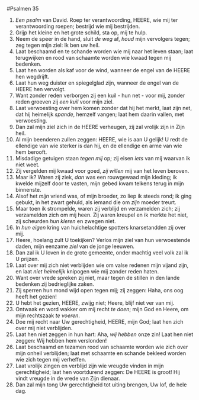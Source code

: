 #Psalmen 35
1. *Een psalm* van David. Roep ter verantwoording, HEERE, wie mij ter verantwoording roepen; bestrijd wie mij bestrijden. 
2. Grijp het kleine en het grote schild, sta op, mij te hulp. 
3. Neem de speer in de hand, sluit *de weg* af, *houd* mijn vervolgers tegen; zeg tegen mijn ziel: Ik ben uw heil. 
4. Laat beschaamd en te schande worden wie mij naar het leven staan; laat terugwijken en rood van schaamte worden wie kwaad tegen mij bedenken. 
5. Laat hen worden als kaf voor de wind, wanneer de engel van de HEERE hen wegdrijft. 
6. Laat hun weg duister en spiegelglad zijn, wanneer de engel van de HEERE hen vervolgt. 
7. Want zonder reden verborgen zij een kuil - hun net - voor mij, zonder reden groeven zij *een kuil* voor mijn ziel. 
8. Laat verwoesting over hem komen zonder dat hij het merkt, laat zijn net, dat hij heimelijk *spande*, hemzelf vangen; laat hem daarin vallen, met verwoesting. 
9. Dan zal mijn ziel zich in de HEERE verheugen, zij zal vrolijk zijn in Zijn heil. 
10. Al mijn beenderen zullen zeggen: HEERE, wie is aan U gelijk! U redt de ellendige van wie sterker is dan hij, en de ellendige en arme van wie hem berooft. 
11. Misdadige getuigen staan *tegen mij* op; zij eisen *iets* van mij waarvan ik niet weet. 
12. Zij vergelden mij kwaad voor goed, *zij willen* mij van het leven beroven. 
13. Maar ik? Waren zij ziek, *dan* was een rouwgewaad mijn kleding; ik kwelde mijzelf door te vasten, mijn gebed kwam telkens terug in mijn binnenste. 
14. Alsof het *mijn* vriend was, of mijn broeder, zo liep ik steeds rond; ik ging gebukt, in het zwart gehuld, als iemand die om *zijn* moeder treurt. 
15. Maar toen ík strompelde, waren zij verblijd en verzamelden zich; zij verzamelden zich om mij heen. Zij waren kreupel en ik merkte het niet, zij scheurden *hun kleren* en zwegen niet. 
16. In *hun eigen* kring van huichelachtige spotters knarsetandden zij over mij. 
17. Heere, hoelang zult U toekijken? Verlos mijn ziel van hun verwoestende daden, mijn eenzame *ziel* van de jonge leeuwen. 
18. Dan zal ik U loven in de grote gemeente, onder machtig veel volk zal ik U prijzen. 
19. Laat over mij zich niet verblijden wie om valse redenen mijn vijand zijn, en laat *niet heimelijk* knipogen wie mij zonder reden haten. 
20. Want over vrede spreken zij niet, maar tegen de stillen in den lande bedenken zij bedrieglijke zaken. 
21. Zij sperren hun mond wijd open tegen mij; zij zeggen: Haha, ons oog heeft het gezien! 
22. U hebt het gezien, HEERE, zwijg niet; Heere, blijf niet ver van mij. 
23. Ontwaak en word wakker om mij recht *te doen*; mijn God en Heere, om mijn rechtszaak *te voeren*. 
24. Doe mij recht naar Uw gerechtigheid, HEERE, mijn God; laat hen zich over mij niet verblijden. 
25. Laat hen niet zeggen in hun hart: Aha, *wij hebben* onze zin! Laat hen niet zeggen: Wij hebben hem verslonden! 
26. Laat beschaamd en tezamen rood van schaamte worden wie zich over mijn onheil verblijden; laat met schaamte en schande bekleed worden wie zich tegen mij verheffen. 
27. Laat vrolijk zingen en verblijd zijn wie vreugde vinden in mijn gerechtigheid; laat hen voortdurend zeggen: De HEERE is groot! Hij vindt vreugde in de vrede van Zijn dienaar. 
28. Dan zal mijn tong Uw gerechtigheid tot uiting brengen, Uw lof, de hele dag.
